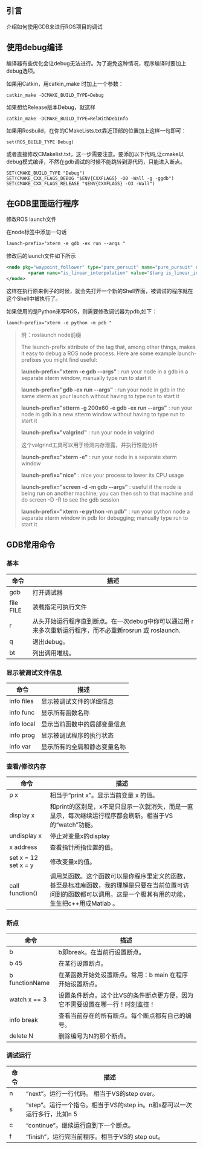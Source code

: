 ## 引言
介绍如何使用GDB来进行ROS项目的调试

## 使用debug编译
编译器有些优化会让debug无法进行。为了避免这种情况，程序编译时要加上debug选项。

如果用Catkin，用catkin_make 时加上一个参数：
```
catkin_make -DCMAKE_BUILD_TYPE=Debug
```
如果想给Release版本Debug，就这样
```
catkin_make -DCMAKE_BUILD_TYPE=RelWithDebInfo
```
如果用Rosbuild，在你的CMakeLists.txt靠近顶部的位置加上这样一句即可：
```
set(ROS_BUILD_TYPE Debug)
```
或者直接修改CMakelist.txt，这一步需要注意。要添加以下代码,让cmake以debug模式编译，不然在gdb调试的时候不能跳转到源代码，只能进入断点。
```
SET(CMAKE_BUILD_TYPE "Debug")
SET(CMAKE_CXX_FLAGS_DEBUG "$ENV{CXXFLAGS} -O0 -Wall -g -ggdb")
SET(CMAKE_CXX_FLAGS_RELEASE "$ENV{CXXFLAGS} -O3 -Wall")
```
## 在GDB里面运行程序
修改ROS launch文件

在node标签中添加一句话
```xml
launch-prefix="xterm -e gdb -ex run --args "
```

修改后的launch文件如下所示
```xml
<node pkg="waypoint_follower" type="pure_persuit" name="pure_pursuit" output="screen" launch-prefix="xterm -e gdb -ex run --args">
        <param name="is_linear_interpolation" value="$(arg is_linear_interpolation)"/>
</node>
```
这样在执行原来例子的时候，就会先打开一个新的Shell界面，被调试的程序就在这个Shell中被执行了。

如果使用的是Python来写ROS，则需要修改调试器为pdb,如下：
```
launch-prefix="xterm -e python -m pdb "
```
> 附：roslaunch node前缀
>
> The launch-prefix attribute of the <node> tag that, among other things, makes it easy to debug a ROS node process. Here are some example launch-prefixes you might find useful:
>
> **launch-prefix="xterm -e gdb --args"** : run your node in a gdb in a separate xterm window, manually type run to start it
>
> **launch-prefix="gdb -ex run --args"** : run your node in gdb in the same xterm as your launch without having to type run to start it
>
> **launch-prefix="stterm -g 200x60 -e gdb -ex run --args"** : run your node in gdb in a new stterm window without having to type run to start it
>
> **launch-prefix="valgrind"** : run your node in valgrind
>
> 这个valgrind工具可以用于检测内存泄露，并执行性能分析
>
> **launch-prefix="xterm -e"** : run your node in a separate xterm window
>
> **launch-prefix="nice"** : nice your process to lower its CPU usage
>
> **launch-prefix="screen -d -m gdb --args"** : useful if the node is being run on another machine; you can then ssh to that machine and do screen -D -R to see the gdb session
>
> **launch-prefix="xterm -e python -m pdb"** : run your python node a separate xterm window in pdb for debugging; manually type run to start it



## GDB常用命令

### 基本
命令 | 描述
----|---  |
gdb |打开调试器
file FILE |装载指定可执行文件
r|从头开始运行程序直到断点。在一次debug中你可以通过用 r 来多次重新运行程序，而不必重新rosrun 或 roslaunch.
q|退出debug。
bt|列出调用堆栈。
### 显示被调试文件信息
命令 | 描述
----|---
info files| 显示被调试文件的详细信息
info func |显示所有函数名称
info local |显示当前函数中的局部变量信息
info prog |显示被调试程序的执行状态
info var |显示所有的全局和静态变量名称
### 查看/修改内存
命令    | 描述
----------|---
p x|相当于“print x”。显示当前变量 x 的值。
display x|和print的区别是，x不是只显示一次就消失，而是一直显示，每次继续运行程序都会刷新。相当于VS的“watch”功能。
undisplay x|停止对变量x的display
x address|查看指针所指位置的值。
set x = 12 set x = y|修改变量x的值。
call function()|调用某函数。这个函数可以是你程序里定义的函数，甚至是标准库函数，我的理解是只要在当前位置可访问到的函数都可以调用。这是一个极其有用的功能，生生把c++用成Matlab 。

### 断点
命令    | 描述
----------|---
b|b即break。在当前行设置断点。
b 45 | 在某行设置断点。
b functionName  |  在某函数开始处设置断点。常用：b main 在程序开始设置断点。
watch x == 3|设置条件断点。这个比VS的条件断点更方便，因为它不需要设置在哪一行！时刻监控！
info break|查看当前存在的所有断点。每个断点都有自己的编号。
delete N|删除编号为N的那个断点。

### 调试运行
命令    | 描述
----------|---
n|“next”。运行一行代码。 相当于VS的step over。
s|“step”。运行一个指令。相当于VS的step in。n和s都可以一次运行多行，比如n 5
c|“continue”。继续运行直到下一个断点。
f|“finish”，运行完当前程序。相当于VS的 step out。

